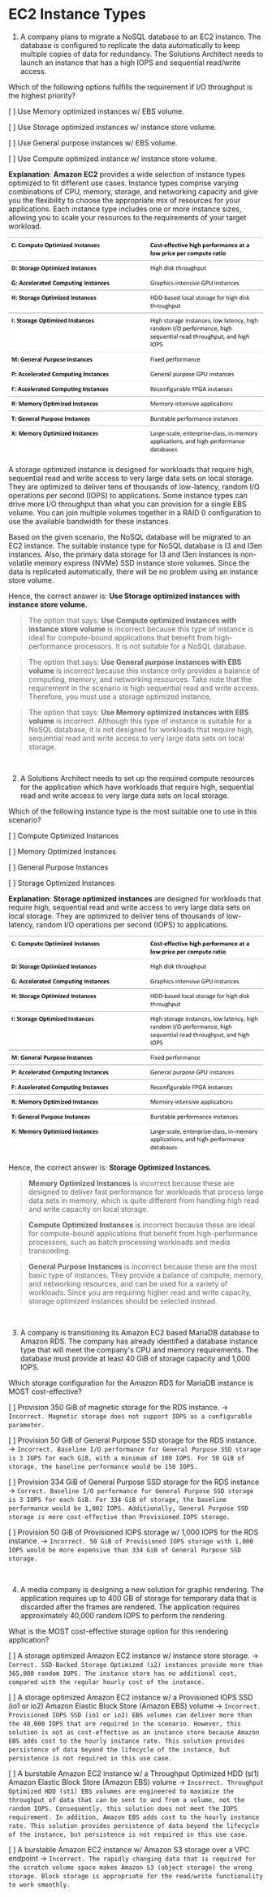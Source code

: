 # EC2 Instance Types

1. A company plans to migrate a NoSQL database to an EC2 instance. The database is configured to replicate the data automatically to keep multiple copies of data for redundancy. The Solutions Architect needs to launch an instance that has a high IOPS and sequential read/write access.

Which of the following options fulfills the requirement if I/O throughput is the highest priority?

[ ] Use Memory optimized instances w/ EBS volume.

[ ] Use Storage optimized instances w/ instance store volume.

[ ] Use General purpose instances w/ EBS volume.

[ ] Use Compute optimized instance w/ instance store volume.

**Explanation**: **Amazon EC2** provides a wide selection of instance types optimized to fit different use cases. Instance types comprise varying combinations of CPU, memory, storage, and networking capacity and give you the flexibility to choose the appropriate mix of resources for your applications. Each instance type includes one or more instance sizes, allowing you to scale your resources to the requirements of your target workload.

![Fig. 1 EC2 Instance Types](../../../img/elastic-compute-cloud/fig06.png)

A storage optimized instance is designed for workloads that require high, sequential read and write access to very large data sets on local storage. They are optimized to deliver tens of thousands of low-latency, random I/O operations per second (IOPS) to applications. Some instance types can drive more I/O throughput than what you can provision for a single EBS volume. You can join multiple volumes together in a RAID 0 configuration to use the available bandwidth for these instances.

Based on the given scenario, the NoSQL database will be migrated to an EC2 instance. The suitable instance type for NoSQL database is I3 and I3en instances. Also, the primary data storage for I3 and I3en instances is non-volatile memory express (NVMe) SSD instance store volumes. Since the data is replicated automatically, there will be no problem using an instance store volume.

Hence, the correct answer is: **Use Storage optimized instances with instance store volume.**

> The option that says: **Use Compute optimized instances with instance store volume** is incorrect because this type of instance is ideal for compute-bound applications that benefit from high-performance processors. It is not suitable for a NoSQL database.

> The option that says: **Use General purpose instances with EBS volume** is incorrect because this instance only provides a balance of computing, memory, and networking resources. Take note that the requirement in the scenario is high sequential read and write access. Therefore, you must use a storage optimized instance.

> The option that says: **Use Memory optimized instances with EBS volume** is incorrect. Although this type of instance is suitable for a NoSQL database, it is not designed for workloads that require high, sequential read and write access to very large data sets on local storage.

<br />

2. A Solutions Architect needs to set up the required compute resources for the application which have workloads that require high, sequential read and write access to very large data sets on local storage.

Which of the following instance type is the most suitable one to use in this scenario?

[ ] Compute Optimized Instances

[ ] Memory Optimized Instances

[ ] General Purpose Instances

[ ] Storage Optimized Instances

**Explanation**: **Storage optimized instances** are designed for workloads that require high, sequential read and write access to very large data sets on local storage. They are optimized to deliver tens of thousands of low-latency, random I/O operations per second (IOPS) to applications.

![Fig. 1 EC2 Instance Types](../../../img/elastic-compute-cloud/fig06.png)

Hence, the correct answer is: **Storage Optimized Instances.**

> **Memory Optimized Instances** is incorrect because these are designed to deliver fast performance for workloads that process large data sets in memory, which is quite different from handling high read and write capacity on local storage.

> **Compute Optimized Instances** is incorrect because these are ideal for compute-bound applications that benefit from high-performance processors, such as batch processing workloads and media transcoding.

> **General Purpose Instances** is incorrect because these are the most basic type of instances. They provide a balance of compute, memory, and networking resources, and can be used for a variety of workloads. Since you are requiring higher read and write capacity, storage optimized instances should be selected instead.

<br />

3. A company is transitioning its Amazon EC2 based MariaDB database to Amazon RDS. The company has already identified a database instance type that will meet the company's CPU and memory requirements. The database must provide at least 40 GiB of storage capacity and 1,000 IOPS.

Which storage configuration for the Amazon RDS for MariaDB instance is MOST cost-effective?

[ ] Provision 350 GiB of magnetic storage for the RDS instance. → `Incorrect. Magnetic storage does not support IOPS as a configurable parameter.`

[ ] Provision 50 GiB of General Purpose SSD storage for the RDS instance. → `Incorrect. Baseline I/O performance for General Purpose SSD storage is 3 IOPS for each GiB, with a minimum of 100 IOPS. For 50 GiB of storage, the baseline performance would be 150 IOPS.`

[ ] Provision 334 GiB of General Purpose SSD storage for the RDS instance → `Correct. Baseline I/O performance for General Purpose SSD storage is 3 IOPS for each GiB. For 334 GiB of storage, the baseline performance would be 1,002 IOPS. Additionally, General Purpose SSD storage is more cost-effective than Provisioned IOPS storage.`

[ ] Provision 50 GiB of Provisioned IOPS storage w/ 1,000 IOPS for the RDS instance. → `Incorrect. 50 GiB of Provisioned IOPS storage with 1,000 IOPS would be more expensive than 334 GiB of General Purpose SSD storage.`

<br />

4. A media company is designing a new solution for graphic rendering. The application requires up to 400 GB of storage for temporary data that is discarded after the frames are rendered. The application requires approximately 40,000 random IOPS to perform the rendering.

What is the MOST cost-effective storage option for this rendering application?

[ ] A storage optimized Amazon EC2 instance w/ instance store storage. → `Correct. SSD-Backed Storage Optimized (i2) instances provide more than 365,000 random IOPS. The instance store has no additional cost, compared with the regular hourly cost of the instance.`

[ ] A storage optimized Amazon EC2 instance w/ a Provisioned IOPS SSD (io1 or io2) Amazon Elastic Block Store (Amazon EBS) volume → `Incorrect. Provisioned IOPS SSD (io1 or io2) EBS volumes can deliver more than the 40,000 IOPS that are required in the scenario. However, this solution is not as cost-effective as an instance store because Amazon EBS adds cost to the hourly instance rate. This solution provides persistence of data beyond the lifecycle of the instance, but persistence is not required in this use case.`

[ ] A burstable Amazon EC2 instance w/ a Throughput Optimized HDD (st1) Amazon Elastic Block Store (Amazon EBS) volume → `Incorrect. Throughput Optimized HDD (st1) EBS volumes are engineered to maximize the throughput of data that can be sent to and from a volume, not the random IOPS. Consequently, this solution does not meet the IOPS requirement. In addition, Amazon EBS adds cost to the hourly instance rate. This solution provides persistence of data beyond the lifecycle of the instance, but persistence is not required in this use case.`

[ ] A burstable Amazon EC2 instance w/ Amazon S3 storage over a VPC endpoint → `Incorrect. The rapidly changing data that is required for the scratch volume space makes Amazon S3 (object storage) the wrong storage. Block storage is appropriate for the read/write functionality to work smoothly.`

<br />
